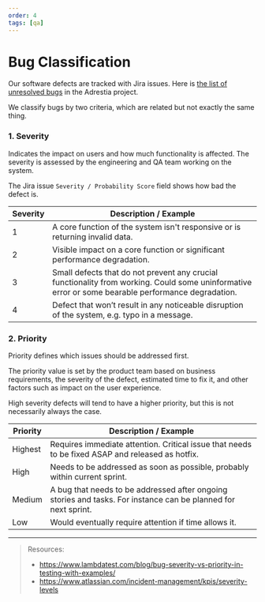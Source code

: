 ```yaml
---
order: 4
tags: [qa]
---
```


# Bug Classification

Our software defects are tracked with Jira issues. Here is [the list of unresolved bugs](https://input-output.atlassian.net/issues?jql=project%3DADP%20and%20type%20%3D%20Bug%20and%20resolution%20%3D%20Unresolved%20ORDER%20BY%20priority%20DESC%2C%20created) in the Adrestia project.

We classify bugs by two criteria, which are related but not exactly
the same thing.

### 1. Severity

Indicates the impact on users and how much functionality is affected. The severity is assessed by the engineering and QA team working on the system.

The Jira issue `Severity / Probability Score` field shows how bad the defect is.

Severity | Description / Example
--- |     ---
1 | A core function of the system isn't responsive or is returning invalid data.
2 | Visible impact on a core function or significant performance degradation.
3 | Small defects that do not prevent any crucial functionality from working. Could some uninformative error or some bearable performance degradation.
4 | Defect that won’t result in any noticeable disruption of the system, e.g. typo in a message.


### 2. Priority

Priority defines which issues should be addressed first.

The priority value is set by the product team based on business
requirements, the severity of the defect, estimated time to fix it,
and other factors such as impact on the user experience.

High severity defects will tend to have a higher priority, but this is
not necessarily always the case.

Priority | Description / Example
--- | ---
Highest | Requires immediate attention. Critical issue that needs to be fixed ASAP and released as hotfix.
High | Needs to be addressed as soon as possible, probably within current sprint.
Medium | A bug that needs to be addressed after ongoing stories and tasks. For instance can be planned for next sprint.
Low | Would eventually require attention if time allows it.


---

> Resources:
>
> - https://www.lambdatest.com/blog/bug-severity-vs-priority-in-testing-with-examples/
> - https://www.atlassian.com/incident-management/kpis/severity-levels
